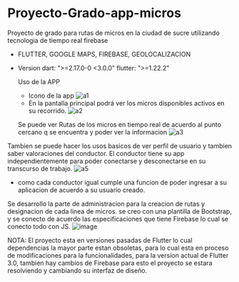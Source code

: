 # Proyecto-Grado-app-micros
Proyecto de grado para rutas de micros en la ciudad de sucre utilizando tecnologia de tiempo real firebase
- FLUTTER, GOOGLE MAPS, FIREBASE, GEOLOCALIZACION
- Version 
  dart: ">=2.17.0-0 <3.0.0"
  flutter: ">=1.22.2"
  
  Uso de la APP
  - Icono de la app 
   ![a1](https://user-images.githubusercontent.com/82616465/171309490-c3b31daa-a630-405d-9533-0cb8ad3e8060.png)
  - En la pantalla principal podrá ver los micros disponibles activos en su recorrido.
   ![a2](https://user-images.githubusercontent.com/82616465/171309642-1451460c-36bf-49cb-b704-09499f69f568.png)
   
   Se puede ver Rutas de los micros en tiempo real de acuerdo al punto cercano q se encuentra y poder ver la informacion
   ![a3](https://user-images.githubusercontent.com/82616465/171310027-f272705c-6559-4da4-8272-eb7c477478ec.png)

Tambien se puede hacer los usos basicos de ver perfil de usuario y tambien saber valoraciones del conductor.
El conductor tiene su app independientemente para poder conectarse y desconectarse en su transcurso de trabajo.
![a5](https://user-images.githubusercontent.com/82616465/171310347-5a29c234-b7b2-4e69-adb9-836510417598.png)
- como cada conductor igual cumple una funcion de poder ingresar a su aplicacion de acuerdo a su usuario creado.

Se desarrollo la parte de administracion para la creacion de rutas y designacion de cada linea de micros.
se creo con una plantilla de Bootstrap, y se conecto de acuerdo las especificaciones que tiene Firebase lo cual se conecto todo con JS.
![image](https://user-images.githubusercontent.com/82616465/171310845-077f2944-b92b-4905-a0a0-cb7f03ac874e.png)


NOTA: El proyecto esta en versiones pasadas de Flutter lo cual dependencias la mayor parte estan obsoletas,
para lo cual esta en proceso de modificaciones para la funcionalidades, para la version actual de Flutter 3.0, 
tambien hay cambios de Firebase para esto el proyecto se estara resolviendo y cambiando su interfaz de diseño.
